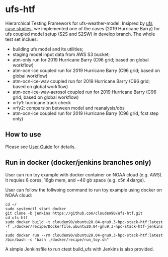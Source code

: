 # ufs-htf
Hierarchical Testing Framework for ufs-weather-model. Insipred by [ufs case studies](https://ufs-case-studies.readthedocs.io/en/develop/Intro.html), we
implemented one of the cases (2019 Hurricane Barry) for ufs coupled model setup (S2S and S2SW) in develop branch. The whole test set inclues:

* building ufs model and its utilities;
* staging model input data from AWS S3 bucket;
* atm-only run for 2019 Hurricane Barry (C96 grid; based on global workflow)
* atm-ocn-ice coupled run for 2019 Hurricane Barry (C96 grid; based on global workflow)
* atm-ocn-ice-wav coupled run for 2019 Hurricane Barry (C96 grid; based on global workflow)
* atm-ocn-ice-wav-aerosol coupled run for 2019 Hurricane Barry (C96 grid; based on global workflow)
* vrfy1: hurricane track check
* vrfy2: comparsion between model and reanalysis/obs
* atm-ocn-ice coupled run for 2019 Hurricane Barry (C96 grid, fcst step only)


## How to use

Please see [User Guide](https://ufs-htf.readthedocs.io/en/latest/BuildHTF.html#download-the-ufs-htf-prototype) for details.

## Run in docker (docker/jenkins branches only)

User can run toy example with docker container on NOAA cloud (e.g. AWS). It requies 8 cores, 16gb mem, and ~40 gb space (e.g. c5n.4xlarge).

User can follow the follwoing command to run toy example using docker on NOAA cloud:
```console
cd ~/
sudo systemctl start docker
git clone -b jenkins https://github.com/clouden90/ufs-htf.git
cd ufs-htf
sudo docker build -t clouden90/ubuntu20.04-gnu9.3-hpc-stack-htf:latest -f ./docker/recipe/Dockerfile.ubuntu20.04-gnu9.3-hpc-stack-htf-jenkins .
sudo docker run --rm clouden90/ubuntu20.04-gnu9.3-hpc-stack-htf:latest /bin/bash -c "bash ./docker/recipe/run_toy.sh"
```
A simple Jenkinsfile to run ctest build_ufs with Jenkins is also provided.
